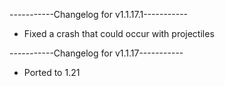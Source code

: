 -----------Changelog for v1.1.17.1-----------

- Fixed a crash that could occur with projectiles

-----------Changelog for v1.1.17-----------

- Ported to 1.21
